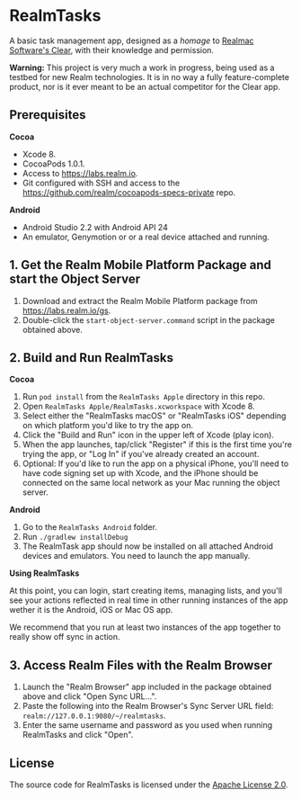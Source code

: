 # RealmTasks

A basic task management app, designed as a *homage* to [Realmac Software's Clear](http://realmacsoftware.com/clear),
with their knowledge and permission.

**Warning:** This project is very much a work in progress, being used as a testbed for new Realm technologies.
It is in no way a fully feature-complete product, nor is it ever meant to be an actual competitor for the Clear app.

## Prerequisites

**Cocoa**

* Xcode 8.
* CocoaPods 1.0.1.
* Access to <https://labs.realm.io>.
* Git configured with SSH and access to the <https://github.com/realm/cocoapods-specs-private> repo.

**Android**

* Android Studio 2.2 with Android API 24 
* An emulator, Genymotion or or a real device attached and running.


## 1. Get the Realm Mobile Platform Package and start the Object Server

1. Download and extract the Realm Mobile Platform package from <https://labs.realm.io/gs>.
2. Double-click the `start-object-server.command` script in the package obtained above.


## 2. Build and Run RealmTasks

**Cocoa**

1. Run `pod install` from the `RealmTasks Apple` directory in this repo.
2. Open `RealmTasks Apple/RealmTasks.xcworkspace` with Xcode 8.
3. Select either the "RealmTasks macOS" or "RealmTasks iOS" depending on which platform you'd like to try the app on.
4. Click the "Build and Run" icon in the upper left of Xcode (play icon).
5. When the app launches, tap/click "Register" if this is the first time you're trying the app, or "Log In" if you've
   already created an account.
6. Optional: If you'd like to run the app on a physical iPhone, you'll need to have code signing set up with Xcode, and
   the iPhone should be connected on the same local network as your Mac running the object server.

**Android**

1. Go to the `RealmTasks Android` folder.
2. Run `./gradlew installDebug`
3. The RealmTask app should now be installed on all attached Android devices and emulators. You need to launch the app manually.

**Using RealmTasks**

At this point, you can login, start creating items, managing lists, and you'll see your actions reflected in real time in other
running instances of the app wether it is the Android, iOS or Mac OS app.

We recommend that you run at least two instances of the app together to really show off sync in action.


## 3. Access Realm Files with the Realm Browser

1. Launch the "Realm Browser" app included in the package obtained above and click "Open Sync URL...".
2. Paste the following into the Realm Browser's Sync Server URL field: `realm://127.0.0.1:9080/~/realmtasks`.
3. Enter the same username and password as you used when running RealmTasks and click "Open".

## License

The source code for RealmTasks is licensed under the [Apache License 2.0](LICENSE).

